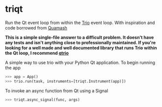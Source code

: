 # triqt
Run the Qt event loop from within the [Trio](https://github.com/python-trio/trio) event loop. With inspiration and code borrowed from [Quamash](https://github.com/harvimt/quamash) 

**This is a simple single-file answer to a difficult problem. It doesn't have any tests and isn't anything close to professionally maintained. If you're looking for a well made and well documented library that runs Trio within the Qt loop, I recommend [qtrio](https://github.com/altendky/qtrio)**

A simple way to use trio with your Python Qt application.
To begin running the app
```py
>>> app = App()
>>> trio.run(task, instruments=[triqt.Instrument(app)])
```
To invoke an async function from Qt using a Signal
```py
>>> triqt.async_signal(func, args)
```
